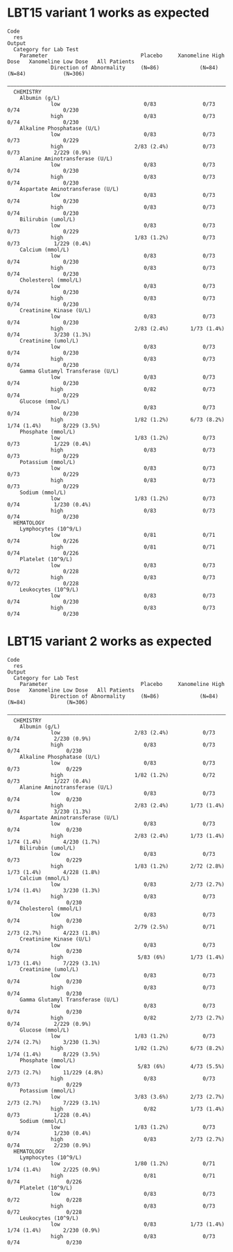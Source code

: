 # LBT15 variant 1 works as expected

    Code
      res
    Output
      Category for Lab Test                                                                                         
        Parameter                              Placebo     Xanomeline High Dose   Xanomeline Low Dose   All Patients
                  Direction of Abnormality     (N=86)             (N=84)                (N=84)            (N=306)   
      ——————————————————————————————————————————————————————————————————————————————————————————————————————————————
      CHEMISTRY                                                                                                     
        Albumin (g/L)                                                                                               
                  low                           0/83               0/73                  0/74              0/230    
                  high                          0/83               0/73                  0/74              0/230    
        Alkaline Phosphatase (U/L)                                                                                  
                  low                           0/83               0/73                  0/73              0/229    
                  high                       2/83 (2.4%)           0/73                  0/73           2/229 (0.9%)
        Alanine Aminotransferase (U/L)                                                                              
                  low                           0/83               0/73                  0/74              0/230    
                  high                          0/83               0/73                  0/74              0/230    
        Aspartate Aminotransferase (U/L)                                                                            
                  low                           0/83               0/73                  0/74              0/230    
                  high                          0/83               0/73                  0/74              0/230    
        Bilirubin (umol/L)                                                                                          
                  low                           0/83               0/73                  0/73              0/229    
                  high                       1/83 (1.2%)           0/73                  0/73           1/229 (0.4%)
        Calcium (mmol/L)                                                                                            
                  low                           0/83               0/73                  0/74              0/230    
                  high                          0/83               0/73                  0/74              0/230    
        Cholesterol (mmol/L)                                                                                        
                  low                           0/83               0/73                  0/74              0/230    
                  high                          0/83               0/73                  0/74              0/230    
        Creatinine Kinase (U/L)                                                                                     
                  low                           0/83               0/73                  0/74              0/230    
                  high                       2/83 (2.4%)       1/73 (1.4%)               0/74           3/230 (1.3%)
        Creatinine (umol/L)                                                                                         
                  low                           0/83               0/73                  0/74              0/230    
                  high                          0/83               0/73                  0/74              0/230    
        Gamma Glutamyl Transferase (U/L)                                                                            
                  low                           0/83               0/73                  0/74              0/230    
                  high                          0/82               0/73                  0/74              0/229    
        Glucose (mmol/L)                                                                                            
                  low                           0/83               0/73                  0/74              0/230    
                  high                       1/82 (1.2%)       6/73 (8.2%)            1/74 (1.4%)       8/229 (3.5%)
        Phosphate (mmol/L)                                                                                          
                  low                        1/83 (1.2%)           0/73                  0/73           1/229 (0.4%)
                  high                          0/83               0/73                  0/73              0/229    
        Potassium (mmol/L)                                                                                          
                  low                           0/83               0/73                  0/73              0/229    
                  high                          0/83               0/73                  0/73              0/229    
        Sodium (mmol/L)                                                                                             
                  low                        1/83 (1.2%)           0/73                  0/74           1/230 (0.4%)
                  high                          0/83               0/73                  0/74              0/230    
      HEMATOLOGY                                                                                                    
        Lymphocytes (10^9/L)                                                                                        
                  low                           0/81               0/71                  0/74              0/226    
                  high                          0/81               0/71                  0/74              0/226    
        Platelet (10^9/L)                                                                                           
                  low                           0/83               0/73                  0/72              0/228    
                  high                          0/83               0/73                  0/72              0/228    
        Leukocytes (10^9/L)                                                                                         
                  low                           0/83               0/73                  0/74              0/230    
                  high                          0/83               0/73                  0/74              0/230    

# LBT15 variant 2 works as expected

    Code
      res
    Output
      Category for Lab Test                                                                                          
        Parameter                              Placebo     Xanomeline High Dose   Xanomeline Low Dose   All Patients 
                  Direction of Abnormality     (N=86)             (N=84)                (N=84)             (N=306)   
      ———————————————————————————————————————————————————————————————————————————————————————————————————————————————
      CHEMISTRY                                                                                                      
        Albumin (g/L)                                                                                                
                  low                        2/83 (2.4%)           0/73                  0/74           2/230 (0.9%) 
                  high                          0/83               0/73                  0/74               0/230    
        Alkaline Phosphatase (U/L)                                                                                   
                  low                           0/83               0/73                  0/73               0/229    
                  high                       1/82 (1.2%)           0/72                  0/73           1/227 (0.4%) 
        Alanine Aminotransferase (U/L)                                                                               
                  low                           0/83               0/73                  0/74               0/230    
                  high                       2/83 (2.4%)       1/73 (1.4%)               0/74           3/230 (1.3%) 
        Aspartate Aminotransferase (U/L)                                                                             
                  low                           0/83               0/73                  0/74               0/230    
                  high                       2/83 (2.4%)       1/73 (1.4%)            1/74 (1.4%)       4/230 (1.7%) 
        Bilirubin (umol/L)                                                                                           
                  low                           0/83               0/73                  0/73               0/229    
                  high                       1/83 (1.2%)       2/72 (2.8%)            1/73 (1.4%)       4/228 (1.8%) 
        Calcium (mmol/L)                                                                                             
                  low                           0/83           2/73 (2.7%)            1/74 (1.4%)       3/230 (1.3%) 
                  high                          0/83               0/73                  0/74               0/230    
        Cholesterol (mmol/L)                                                                                         
                  low                           0/83               0/73                  0/74               0/230    
                  high                       2/79 (2.5%)           0/71               2/73 (2.7%)       4/223 (1.8%) 
        Creatinine Kinase (U/L)                                                                                      
                  low                           0/83               0/73                  0/74               0/230    
                  high                        5/83 (6%)        1/73 (1.4%)            1/73 (1.4%)       7/229 (3.1%) 
        Creatinine (umol/L)                                                                                          
                  low                           0/83               0/73                  0/74               0/230    
                  high                          0/83               0/73                  0/74               0/230    
        Gamma Glutamyl Transferase (U/L)                                                                             
                  low                           0/83               0/73                  0/74               0/230    
                  high                          0/82           2/73 (2.7%)               0/74           2/229 (0.9%) 
        Glucose (mmol/L)                                                                                             
                  low                        1/83 (1.2%)           0/73               2/74 (2.7%)       3/230 (1.3%) 
                  high                       1/82 (1.2%)       6/73 (8.2%)            1/74 (1.4%)       8/229 (3.5%) 
        Phosphate (mmol/L)                                                                                           
                  low                         5/83 (6%)        4/73 (5.5%)            2/73 (2.7%)       11/229 (4.8%)
                  high                          0/83               0/73                  0/73               0/229    
        Potassium (mmol/L)                                                                                           
                  low                        3/83 (3.6%)       2/73 (2.7%)            2/73 (2.7%)       7/229 (3.1%) 
                  high                          0/82           1/73 (1.4%)               0/73           1/228 (0.4%) 
        Sodium (mmol/L)                                                                                              
                  low                        1/83 (1.2%)           0/73                  0/74           1/230 (0.4%) 
                  high                          0/83           2/73 (2.7%)               0/74           2/230 (0.9%) 
      HEMATOLOGY                                                                                                     
        Lymphocytes (10^9/L)                                                                                         
                  low                        1/80 (1.2%)           0/71               1/74 (1.4%)       2/225 (0.9%) 
                  high                          0/81               0/71                  0/74               0/226    
        Platelet (10^9/L)                                                                                            
                  low                           0/83               0/73                  0/72               0/228    
                  high                          0/83               0/73                  0/72               0/228    
        Leukocytes (10^9/L)                                                                                          
                  low                           0/83           1/73 (1.4%)            1/74 (1.4%)       2/230 (0.9%) 
                  high                          0/83               0/73                  0/74               0/230    

